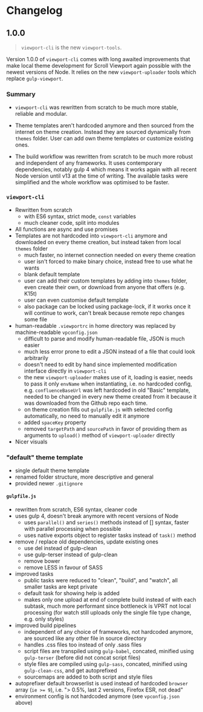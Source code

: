# Changelog

## 1.0.0

> `viewport-cli` is the new `viewport-tools`.

Version 1.0.0 of `viewport-cli` comes with long awaited improvements that make local theme development for Scroll Viewport again possible with the newest versions of Node. It relies on the new `viewport-uploader` tools which replace `gulp-viewport`.

### Summary

- `viewport-cli` was rewritten from scratch to be much more stable, reliable and modular.

- Theme templates aren't hardcoded anymore and then sourced from the internet on theme creation. Instead they are sourced dynamically from `themes` folder. User can add own theme templates or customize existing ones.

- The build workflow was rewritten from scratch to be much more robust and independent of any frameworks. It uses contemporary dependencies, notably gulp 4 which means it works again with all recent Node version until v13 at the time of writing. The available tasks were simplified and the whole workflow was optimised to be faster.

### `viewport-cli`

- Rewritten from scratch
    - with ES6 syntax, strict mode, `const` variables
    - much cleaner code, split into modules 
- All functions are async and use promises
- Templates are not hardcoded into `viewport-cli` anymore and downloaded on every theme creation, but instead taken from local `themes` folder
    - much faster, no internet connection needed on every theme creation
    - user isn't forced to make binary choice, instead free to use what he wants
    - blank default template
    - user can add their custom templates by adding into `themes` folder, even create their own, or download from anyone that offers (e.g. K15t)
    - user can even customise default template
    - also package can be locked using package-lock, if it works once it will continue to work, can't break because remote repo changes some file
- human-readable `.viewportrc` in home directory was replaced by machine-readable `vpconfig.json`
    - difficult to parse and modify human-readable file, JSON is much easier
    - much less error prone to edit a JSON instead of a file that could look arbitrarily
    - doesn't need to edit by hand since implemented modification interface directly in `viewport-cli`
    - the new `viewport-uploader` makes use of it, loading is easier, needs to pass it only `envName` when instantiating, i.e. no hardcoded config, e.g. `confluenceBaseUrl` was left hardcoded in old "Basic" template, needed to be changed in every new theme created from it because it was downloaded from the Github repo each time.
    - on theme creation fills out `gulpfile.js` with selected config automatically, no need to manually edit it anymore
    - added `spaceKey` property
    - removed `targetPath` and `sourcePath` in favor of providing them as arguments to `upload()` method of `viewport-uploader` directly
- Nicer visuals

### "default" theme template

- single default theme template
- renamed folder structure, more descriptive and general
- provided newer `.gitignore`

#### `gulpfile.js`

- rewritten from scratch, ES6 syntax, cleaner code
- uses gulp 4, doesn't break anymore with recent versions of Node
    - uses `parallel()` and `series()` methods instead of [] syntax, faster with parallel processing when possible
    - uses native exports object to register tasks instead of `task()` method
- remove / replace old dependencies, update existing ones
    - use del instead of gulp-clean
    - use gulp-terser instead of gulp-clean
    - remove bower
    - remove LESS in favour of SASS
- improved tasks
    - public tasks were reduced to "clean", "build", and "watch", all smaller tasks are kept private
    - default task for showing help is added
    - makes only one upload at end of complete build instead of with each subtask, much more performant since bottleneck is VPRT not local processing (for watch still uploads only the single file type change, e.g. only styles)
- improved build pipelines
    - independent of any choice of frameworks, not hardcoded anymore, are sourced like any other file in source directory
    - handles .css files too instead of only .sass files
    - script files are transpiled using `gulp-babel`, concated, minified using `gulp-terser` (before did not concat script files)
    - style files are compiled using `gulp-sass`, concated, minified using `gulp-clean-css`, and get autoprefixed
    - sourcemaps are added to both script and style files
- autoprefixer default browserlist is used instead of hardcoded `browser` array (`ie >= 9`), i.e. "> 0.5%, last 2 versions, Firefox ESR, not dead"
- environment config is not hardcoded anymore (see `vpconfig.json` above)